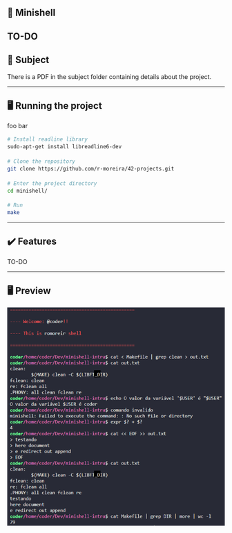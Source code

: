 ## 🚀 Minishell
TO-DO
---

## 📖 Subject
There is a PDF in the subject folder containing details about the project.

---

## 🖥️ Running the project
foo bar

```bash
# Install readline library
sudo-apt-get install libreadline6-dev

# Clone the repository
git clone https://github.com/r-moreira/42-projects.git

# Enter the project directory
cd minishell/

# Run
make
```

---

## ✔️ Features
TO-DO

---

## 🖥 Preview
<p>
  <img src="./img/minishell-img.png" width="600">
</p>

